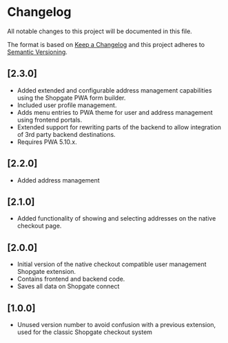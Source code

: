 # Changelog

All notable changes to this project will be documented in this file.

The format is based on [Keep a Changelog](http://keepachangelog.com/) and this project adheres to [Semantic Versioning](http://semver.org/).

## [2.3.0]
+ Added extended and configurable address management capabilities using the Shopgate PWA form builder. 
+ Included user profile management.
+ Adds menu entries to PWA theme for user and address management using frontend portals. 
+ Extended support for rewriting parts of the backend to allow integration of 3rd party backend destinations.
+ Requires PWA 5.10.x.


## [2.2.0]
+ Added address management

## [2.1.0]
+ Added functionality of showing and selecting addresses on the native checkout page.

## [2.0.0]
+ Initial version of the native checkout compatible user management Shopgate extension.
+ Contains frontend and backend code.
+ Saves all data on Shopgate connect

## [1.0.0]
+ Unused version number to avoid confusion with a previous extension, used for the classic Shopgate checkout system
